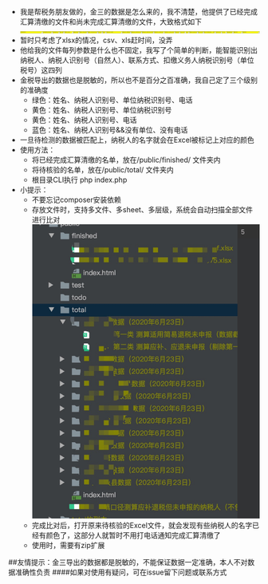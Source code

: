 

- 我是帮税务朋友做的，金三的数据是怎么来的，我不清楚，他提供了已经完成汇算清缴的文件和尚未完成汇算清缴的文件，大致格式如下 
![img](./doc/1593019432270.jpg)
- 暂时只考虑了xlsx的情况，csv、xls赶时间，没弄  
- 他给我的文件每列参数是什么也不固定，我写了个简单的判断，能智能识别出纳税人、纳税人识别号（自然人）、联系方式、扣缴义务人纳税识别号（单位税号）这四列
- 金税导出的数据也是脱敏的，所以也不是百分之百准确，我自己定了三个级别的准确度  
    - 绿色：姓名、纳税人识别号、单位纳税识别号、电话
    - 黄色：姓名、纳税人识别号、单位纳税识别号  
    - 黄色：姓名、纳税人识别号、电话  
    - 蓝色：姓名、纳税人识别号&&没有单位、没有电话  
- 一旦待检测的数据被匹配上，纳税人的名字就会在Excel被标记上对应的颜色
- 使用方法：
    - 将已经完成汇算清缴的名单，放在/public/finished/ 文件夹内
    - 将待核验的名单，放在/public/total/ 文件夹内
    - 根目录CLI执行 php index.php
- 小提示：
    - 不要忘记composer安装依赖
    - 存放文件时，支持多文件、多sheet、多层级，系统会自动扫描全部文件进行比对
    ![img](./doc/1593019545903.jpg)
    - 完成比对后，打开原来待核验的Excel文件，就会发现有些纳税人的名字已经有颜色了，这部分人就暂时不用打电话通知完成汇算清缴了
    - 使用时，需要有zip扩展
    
##友情提示：金三导出的数据都是脱敏的，不能保证数据一定准确，本人不对数据准确性负责
####如果对使用有疑问，可在issue留下问题或联系方式